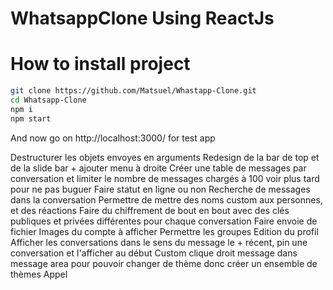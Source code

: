 # WhatsappClone Using ReactJs

# How to install project

```bash
git clone https://github.com/Matsuel/Whastapp-Clone.git
cd Whatsapp-Clone
npm i
npm start 
```

And now go on http://localhost:3000/ for test app

Destructurer les objets envoyes en arguments
Redesign de la bar de top et de la slide bar + ajouter menu à droite
Créer une table de messages par conversation et limiter le nombre de messages chargés à 100 voir plus tard pour ne pas buguer
Faire statut en ligne ou non
Recherche de messages dans la conversation
Permettre de mettre des noms custom aux personnes, et des réactions
Faire du chiffrement de bout en bout avec des clés publiques et privées différentes pour chaque conversation
Faire envoie de fichier
Images du compte à afficher
Permettre les groupes
Edition du profil
Afficher les conversations dans le sens du message le + récent, pin une conversation et l'afficher au début
Custom clique droit message dans message area pour pouvoir changer de thème donc créer un ensemble de thèmes
Appel